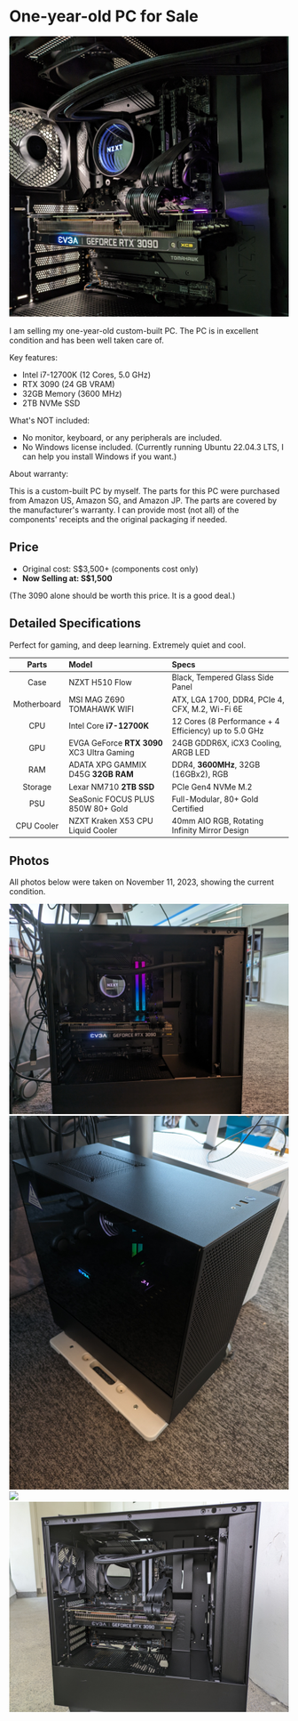 # One-year-old PC for Sale

![](00.jpg)

I am selling my one-year-old custom-built PC. The PC is in excellent condition and has been well taken care of.

Key features:

-   Intel i7-12700K (12 Cores, 5.0 GHz)
-   RTX 3090 (24 GB VRAM)
-   32GB Memory (3600 MHz)
-   2TB NVMe SSD

What's NOT included:

-   No monitor, keyboard, or any peripherals are included.
-   No Windows license included. (Currently running Ubuntu 22.04.3 LTS, I can help you install Windows if you want.)

About warranty:

This is a custom-built PC by myself. The parts for this PC were purchased from Amazon US, Amazon SG, and Amazon JP. The parts are covered by the manufacturer's warranty. I can provide most (not all) of the components' receipts and the original packaging if needed.

## Price

-   Original cost: S$3,500+ (components cost only)
-   **Now Selling at: S$1,500**

(The 3090 alone should be worth this price. It is a good deal.)

## Detailed Specifications

Perfect for gaming, and deep learning. Extremely quiet and cool.

|    Parts    | Model                                      | Specs                                                 |
| :---------: | :----------------------------------------- | :---------------------------------------------------- |
|    Case     | NZXT H510 Flow                             | Black, Tempered Glass Side Panel                      |
| Motherboard | MSI MAG Z690 TOMAHAWK WIFI                 | ATX, LGA 1700, DDR4, PCIe 4, CFX, M.2, Wi-Fi 6E       |
|     CPU     | Intel Core **i7-12700K**                   | 12 Cores (8 Performance + 4 Efficiency) up to 5.0 GHz |
|     GPU     | EVGA GeForce **RTX 3090** XC3 Ultra Gaming | 24GB GDDR6X, iCX3 Cooling, ARGB LED                   |
|     RAM     | ADATA XPG GAMMIX D45G **32GB RAM**         | DDR4, **3600MHz**, 32GB (16GBx2), RGB                 |
|   Storage   | Lexar NM710 **2TB SSD**                    | PCIe Gen4 NVMe M.2                                    |
|     PSU     | SeaSonic FOCUS PLUS 850W 80+ Gold          | Full-Modular, 80+ Gold Certified                      |
| CPU Cooler  | NZXT Kraken X53 CPU Liquid Cooler          | 40mm AIO RGB, Rotating Infinity Mirror Design         |

## Photos

All photos below were taken on November 11, 2023, showing the current condition.

![](01.jpg)
![](02.jpg)
![](03.jpg)
![](04.jpg)
